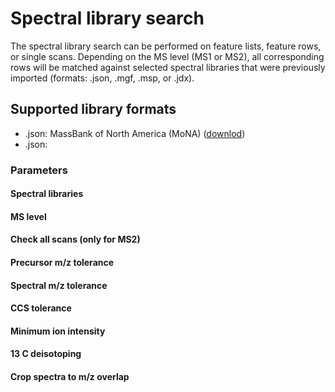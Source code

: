 # Spectral library search

The spectral library search can be performed on feature lists, feature rows, or single scans. Depending on the MS level (MS1 or MS2), all corresponding rows will be matched against selected spectral libraries that were previously imported (formats: .json, .mgf, .msp, or .jdx).

## Supported library formats
- .json: MassBank of North America (MoNA) ([downlod](https://mona.fiehnlab.ucdavis.edu/downloads))
- .json:

### Parameters

#### Spectral libraries

#### MS level

#### Check all scans (only for MS2)

#### Precursor m/z tolerance

#### Spectral m/z tolerance

####

#### CCS tolerance

#### Minimum ion intensity

#### 13 C deisotoping

#### Crop spectra to m/z overlap
